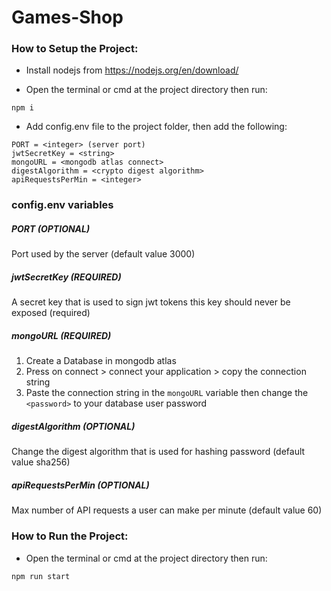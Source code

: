 # Games-Shop
### How to Setup the Project:
- Install nodejs from https://nodejs.org/en/download/

- Open the terminal or cmd at the project directory then run:
```
npm i
```
- Add config.env file to the project folder, then add the following:

```
PORT = <integer> (server port)
jwtSecretKey = <string>
mongoURL = <mongodb atlas connect>
digestAlgorithm = <crypto digest algorithm>
apiRequestsPerMin = <integer> 
```

### config.env variables
##### PORT (OPTIONAL)
Port used by the server (default value 3000)
##### jwtSecretKey (REQUIRED)
A secret key that is used to sign jwt tokens this key should never be exposed (required)
##### mongoURL (REQUIRED)
1. Create a Database in mongodb atlas
2. Press on connect > connect your application > copy the connection string
3. Paste the connection string in the `mongoURL` variable then change the `<password>` to your database user password
##### digestAlgorithm (OPTIONAL)
Change the digest algorithm that is used for hashing password (default value sha256)
##### apiRequestsPerMin (OPTIONAL)
Max number of API requests a user can make per minute (default value 60)

### How to Run the Project:
- Open the terminal or cmd at the project directory then run:
```
npm run start
```

